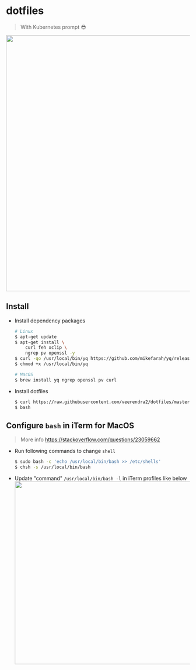 # dotfiles
> With Kubernetes prompt :sunglasses:

<img src="https://user-images.githubusercontent.com/8393701/184549504-b46ba73c-4a7b-42a9-8f9b-9c3010a8cac7.png" width="700"/>

## Install
* Install dependency packages
  ```bash
  # Linux
  $ apt-get update
  $ apt-get install \
      curl feh xclip \
      ngrep pv openssl -y
  $ curl -qo /usr/local/bin/yq https://github.com/mikefarah/yq/releases/latest/download/yq_linux_amd64 > /dev/null 2>&1
  $ chmod +x /usr/local/bin/yq

  # MacOS
  $ brew install yq ngrep openssl pv curl
  ```

* Install dotfiles
  ```bash
  $ curl https://raw.githubusercontent.com/veerendra2/dotfiles/master/install.sh | bash
  $ bash
  ```

## Configure `bash` in iTerm for MacOS
> More info https://stackoverflow.com/questions/23059662
* Run following commands to change `shell`
  ```bash
  $ sudo bash -c 'echo /usr/local/bin/bash >> /etc/shells'
  $ chsh -s /usr/local/bin/bash
  ```
* Update "command" `/usr/local/bin/bash -l` in iTerm profiles like below
  <img src="https://user-images.githubusercontent.com/8393701/249885411-c841014c-ab37-41c4-8a57-7b95fda573f0.png" width="500"/>
